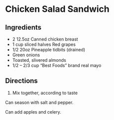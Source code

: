 # Chicken Salad Sandwich #

## Ingredients ##

- 2 12.5oz Canned chicken breast
- 1 cup sliced halves Red grapes
- 1/2 20oz Pineapple tidbits (drained)
- Green onions
- Toasted, slivered almonds
- 1/2 – 2/3 cup “Best Foods” brand real mayo

## Directions ##

1. Mix together, according to taste

Can season with salt and pepper.

Can add apples and celery.
